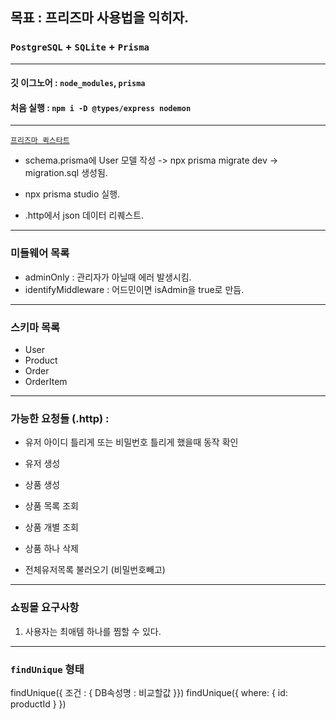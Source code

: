## 목표 : 프리즈마 사용법을 익히자.

### `PostgreSQL` + `SQLite` + `Prisma`

---

#### 깃 이그노어 : `node_modules`, `prisma`

#### 처음 실행 : `npm i -D @types/express nodemon`

---

[`프리즈마 퀵스타트`](https://www.prisma.io/docs/getting-started/quickstart-sqlite)

- schema.prisma에 User 모델 작성 -> npx prisma migrate dev -> migration.sql 생성됨.
- npx prisma studio 실행.

- .http에서 json 데이터 리퀘스트.

---

### 미들웨어 목록

- adminOnly : 관리자가 아닐때 에러 발생시킴.
- identifyMiddleware : 어드민이면 isAdmin을 true로 만듬.

---

### 스키마 목록

- User
- Product
- Order
- OrderItem

---

### 가능한 요청들 (.http) :

- 유저 아이디 틀리게 또는 비밀번호 틀리게 했을때 동작 확인

- 유저 생성

- 상품 생성

- 상품 목록 조회

- 상품 개별 조회

- 상품 하나 삭제

- 전체유저목록 불러오기 (비밀번호빼고)

---

### 쇼핑몰 요구사항

1. 사용자는 최애템 하나를 찜할 수 있다.

---

### `findUnique` 형태

findUnique({ 조건 : { DB속성명 : 비교할값 }})
findUnique({ where: { id: productId } })
